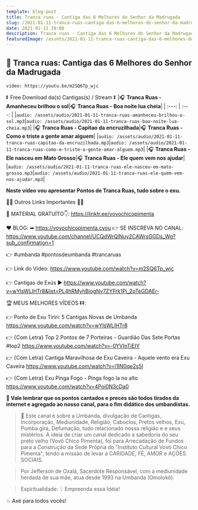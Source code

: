 ```yaml
---
template: blog-post
title: Tranca ruas - Cantiga das 6 Melhores do Senhor da Madrugada
slug: /2021-01-11-tranca-ruas-cantiga-das-6-melhores-do-senhor-da-madrugada
date: 2021-01-11 20:00
description: Tranca ruas - Cantiga das 6 Melhores do Senhor da Madrugada
featuredImage: /assets/2021-01-11-tranca-ruas-cantiga-das-6-melhores-do-senhor-da-madrugada.jpg
---
```

## **👊 Tranca ruas: Cantiga das 6 Melhores do Senhor da Madrugada**

<!-- #1: Embed through web URL -->
`video: https://youtu.be/m2SQ6Tp_wjc`

⏬ Free Download da(s) Cantigas(s) / Stream ⏬
|🎧 __Tranca Ruas - Amanheceu brilhou o sol__|🎧 __Tranca Ruas - Boa noite lua cheia__|
| :---: | :---: |
|`audio: /assets/audio/2021-01-11-tranca-ruas-amanheceu-brilhou-o-sol.mp3`|`audio: /assets/audio/2021-01-11-tranca-ruas-boa-noite-lua-cheia.mp3`|
|🎧 __Tranca Ruas - Capitao da encruzilhada__|🎧 __Tranca Ruas - Como e triste a gente amar alguem__|
|`audio: /assets/audio/2021-01-11-tranca-ruas-capitao-da-encruzilhada.mp3`|`audio: /assets/audio/2021-01-11-tranca-ruas-como-e-triste-a-gente-amar-alguem.mp3`|
|🎧 __Tranca Ruas - Ele nasceu em Mato Grosso__|🎧 __Tranca Ruas - Ele quem vem nos ajudar__|
|`audio: /assets/audio/2021-01-11-tranca-ruas-ele-nasceu-em-mato-grosso.mp3`|`audio: /assets/audio/2021-01-11-tranca-ruas-ele-quem-vem-nos-ajudar.mp3`|

**Neste vídeo vou apresentar Pontos de Tranca Ruas, tudo sobre o exu.**

🔽🔽 Outros Links Importantes 🔽🔽

🎁 MATERIAL GRATUÍTO👇:
https://linktr.ee/vovochicopimenta

❤ BLOG: ➡ https://vovochicopimenta.cyou
👉 SE INSCREVA NO CANAL: https://www.youtube.com/channel/UCQdWrQlNuy2CAWrsGGDs_Wg?sub_confirmation=1

👉 #umbanda #pontosdeumbanda #trancaruas

👉 Link do Vídeo: 
https://www.youtube.com/watch?v=m2SQ6Tp_wjc

👉 Cantigas de Exús
▶ https://www.youtube.com/watch?v=wYlsWLlHTr8&list=PL4hRMyhBiogNy7ZYFrk1Pj_2oTeGDAEr-

🏆 MEUS MELHORES VÍDEOS ⏬⏬:

👉 Ponto de Exu Tiriri: 5 Cantigas Novas de Umbanda
https://www.youtube.com/watch?v=wYlsWLlHTr8

👉 {Com Letra} Top 2 Pontos de 7 Porteiras - Guardião Das Sete Portas #top2
https://www.youtube.com/watch?v=-0YVInTiEIY

👉 {Com Letra} Cantiga Maravilhosa de Exu Caveira - Aquele vento era Exu Caveira
https://www.youtube.com/watch?v=I1IN0qe2s5I

👉 {Com Letra} Exu Pinga Fogo - Pinga fogo la no alto
https://www.youtube.com/watch?v=4Poi0N3cDa0

**🔴 Vale lembrar que os pontos cantados e preces são todos tirados da internet e agregado ao nosso canal, para o fim didático dos umbandistas.**

>🙏 Este canal é sobre a Umbanda, divulgação de Cantigas, Incorporação, Mediunidade, Religião, Caboclos, Pretos velhos, Exu, Pomba gira, Defumação, tudo relacionado nossa religião e  e seus mistérios.
A ideia de criar um canal dedicado a sabedoria do seu preto velho (Vovô Chico Pimenta), foi para Arrecadação de Fundos para a Construção da Sede Própria do "Instituto Cultural Vovô Chico Pimenta", tendo a missão de levar a CARIDADE, FÉ, AMOR e AÇÕES SOCIAIS.

>Por Jefferson de Oxalá, Sacerdote Responsável, com a mediunidade herdada de sua mãe, atua desde 1993 na Umbanda (Omolokô).

>Espiritualidade: 💡 Empreenda essa Idéia!

💥 Axé para todos vocês!